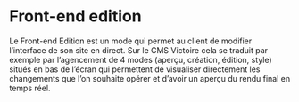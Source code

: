 # Front-end edition

Le Front-end Edition est un mode qui permet au client de modifier l’interface de son site en direct. Sur le CMS Victoire cela se traduit par exemple par l’agencement de 4 modes (aperçu, création, édition, style) situés en bas de l’écran qui permettent de visualiser directement les changements que l’on souhaite opérer et d’avoir un aperçu du rendu final en temps réel.